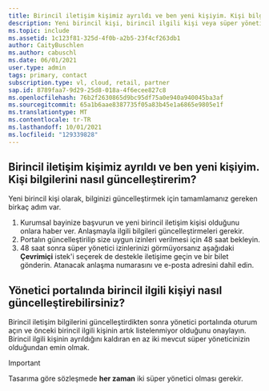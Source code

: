 ```yaml
---
title: Birincil iletişim kişimiz ayrıldı ve ben yeni kişiyim. Kişi bilgilerini nasıl güncelleştirerim?
description: Yeni birincil kişi, birincil ilgili kişi veya süper yönetici rolünü güncelleştirmek istiyor.
ms.topic: include
ms.assetid: 1c123f81-325d-4f0b-a2b5-23f4cf263db1
author: CaityBuschlen
ms.author: cabuschl
ms.date: 06/01/2021
user.type: admin
tags: primary, contact
subscription.type: vl, cloud, retail, partner
sap.id: 8789faa7-9d29-25d8-018a-4f6ecee827c8
ms.openlocfilehash: 76b2f2630865d9bc95df75a0e940a940045ba3af
ms.sourcegitcommit: 65a1b6aae8387735f05a83b45e1a6865e9805e1f
ms.translationtype: MT
ms.contentlocale: tr-TR
ms.lasthandoff: 10/01/2021
ms.locfileid: "129339828"
---
```

## <a name="our-primary-contact-left-and-im-the-new-one-how-can-i-update-the-contact-info"></a>Birincil iletişim kişimiz ayrıldı ve ben yeni kişiyim. Kişi bilgilerini nasıl güncelleştirerim?

Yeni birincil kişi olarak, bilginizi güncelleştirmek için tamamlamanız gereken birkaç adım var.

1. Kurumsal bayinize başvurun ve yeni birincil iletişim kişisi olduğunu onlara haber ver. Anlaşmayla ilgili bilgileri güncelleştirmeleri gerekir.
2. Portalın güncelleştirilip size uygun izinleri verilmesi için 48 saat bekleyin.
3. 48 saat sonra süper yönetici izinlerinizi görmüyorsanız aşağıdaki **Çevrimiçi** istek'i seçerek de destekle iletişime geçin ve bir bilet gönderin. Atanacak anlaşma numarasını ve e-posta adresini dahil edin.
    
## <a name="how-can-i-update-the-primary-contact-on-the-admin-portal"></a>Yönetici portalında birincil ilgili kişiyi nasıl güncelleştirebilirsiniz?
Birincil iletişim bilgilerini güncelleştirdikten sonra yönetici portalında oturum açın ve önceki birincil ilgili kişinin artık listelenmiyor olduğunu onaylayın. Birincil ilgili kişinin ayrıldığını kaldıran en az iki mevcut süper yöneticinizin olduğundan emin olmak.

> [!IMPORTANT] 
>
> Tasarıma göre sözleşmede **her zaman** iki süper yönetici olması gerekir.